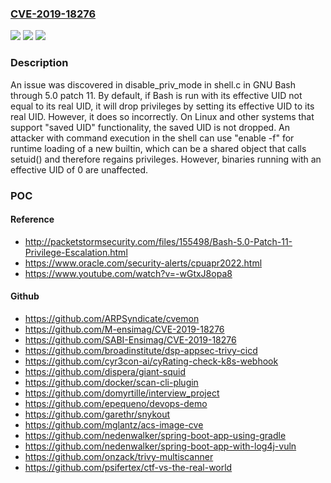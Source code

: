 ### [CVE-2019-18276](https://cve.mitre.org/cgi-bin/cvename.cgi?name=CVE-2019-18276)
![](https://img.shields.io/static/v1?label=Product&message=n%2Fa&color=blue)
![](https://img.shields.io/static/v1?label=Version&message=n%2Fa&color=blue)
![](https://img.shields.io/static/v1?label=Vulnerability&message=n%2Fa&color=brighgreen)

### Description

An issue was discovered in disable_priv_mode in shell.c in GNU Bash through 5.0 patch 11. By default, if Bash is run with its effective UID not equal to its real UID, it will drop privileges by setting its effective UID to its real UID. However, it does so incorrectly. On Linux and other systems that support "saved UID" functionality, the saved UID is not dropped. An attacker with command execution in the shell can use "enable -f" for runtime loading of a new builtin, which can be a shared object that calls setuid() and therefore regains privileges. However, binaries running with an effective UID of 0 are unaffected.

### POC

#### Reference
- http://packetstormsecurity.com/files/155498/Bash-5.0-Patch-11-Privilege-Escalation.html
- https://www.oracle.com/security-alerts/cpuapr2022.html
- https://www.youtube.com/watch?v=-wGtxJ8opa8

#### Github
- https://github.com/ARPSyndicate/cvemon
- https://github.com/M-ensimag/CVE-2019-18276
- https://github.com/SABI-Ensimag/CVE-2019-18276
- https://github.com/broadinstitute/dsp-appsec-trivy-cicd
- https://github.com/cyr3con-ai/cyRating-check-k8s-webhook
- https://github.com/dispera/giant-squid
- https://github.com/docker/scan-cli-plugin
- https://github.com/domyrtille/interview_project
- https://github.com/epequeno/devops-demo
- https://github.com/garethr/snykout
- https://github.com/mglantz/acs-image-cve
- https://github.com/nedenwalker/spring-boot-app-using-gradle
- https://github.com/nedenwalker/spring-boot-app-with-log4j-vuln
- https://github.com/onzack/trivy-multiscanner
- https://github.com/psifertex/ctf-vs-the-real-world

